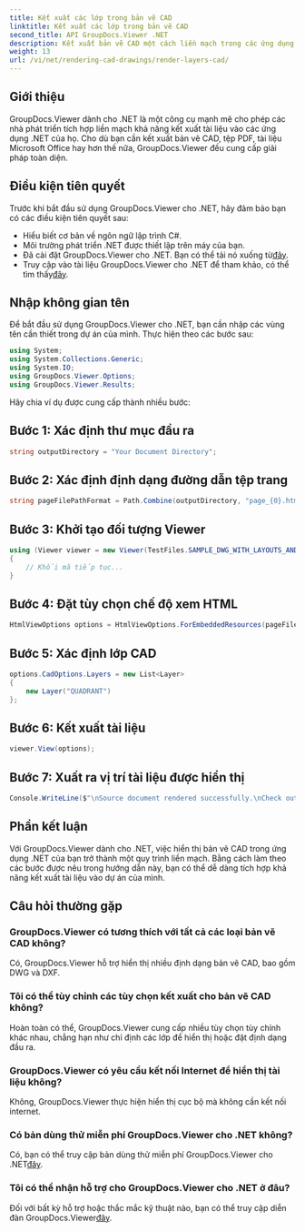 ```yaml
---
title: Kết xuất các lớp trong bản vẽ CAD
linktitle: Kết xuất các lớp trong bản vẽ CAD
second_title: API GroupDocs.Viewer .NET
description: Kết xuất bản vẽ CAD một cách liền mạch trong các ứng dụng .NET bằng GroupDocs.Viewer dành cho .NET. Khám phá các tùy chọn kết xuất, tùy chỉnh các lớp và hơn thế nữa.
weight: 13
url: /vi/net/rendering-cad-drawings/render-layers-cad/
---
```

## Giới thiệu
GroupDocs.Viewer dành cho .NET là một công cụ mạnh mẽ cho phép các nhà phát triển tích hợp liền mạch khả năng kết xuất tài liệu vào các ứng dụng .NET của họ. Cho dù bạn cần kết xuất bản vẽ CAD, tệp PDF, tài liệu Microsoft Office hay hơn thế nữa, GroupDocs.Viewer đều cung cấp giải pháp toàn diện.
## Điều kiện tiên quyết
Trước khi bắt đầu sử dụng GroupDocs.Viewer cho .NET, hãy đảm bảo bạn có các điều kiện tiên quyết sau:
- Hiểu biết cơ bản về ngôn ngữ lập trình C#.
- Môi trường phát triển .NET được thiết lập trên máy của bạn.
-  Đã cài đặt GroupDocs.Viewer cho .NET. Bạn có thể tải nó xuống từ[đây](https://releases.groupdocs.com/viewer/net/).
-  Truy cập vào tài liệu GroupDocs.Viewer cho .NET để tham khảo, có thể tìm thấy[đây](https://tutorials.groupdocs.com/viewer/net/).

## Nhập không gian tên
Để bắt đầu sử dụng GroupDocs.Viewer cho .NET, bạn cần nhập các vùng tên cần thiết trong dự án của mình. Thực hiện theo các bước sau:

```csharp
using System;
using System.Collections.Generic;
using System.IO;
using GroupDocs.Viewer.Options;
using GroupDocs.Viewer.Results;
```

Hãy chia ví dụ được cung cấp thành nhiều bước:
## Bước 1: Xác định thư mục đầu ra
```csharp
string outputDirectory = "Your Document Directory";
```
## Bước 2: Xác định định dạng đường dẫn tệp trang
```csharp
string pageFilePathFormat = Path.Combine(outputDirectory, "page_{0}.html");
```
## Bước 3: Khởi tạo đối tượng Viewer
```csharp
using (Viewer viewer = new Viewer(TestFiles.SAMPLE_DWG_WITH_LAYOUTS_AND_LAYERS))
{
    // Khối mã tiếp tục...
}
```
## Bước 4: Đặt tùy chọn chế độ xem HTML
```csharp
HtmlViewOptions options = HtmlViewOptions.ForEmbeddedResources(pageFilePathFormat);
```
## Bước 5: Xác định lớp CAD
```csharp
options.CadOptions.Layers = new List<Layer>
{
    new Layer("QUADRANT")
};
```
## Bước 6: Kết xuất tài liệu
```csharp
viewer.View(options);
```
## Bước 7: Xuất ra vị trí tài liệu được hiển thị
```csharp
Console.WriteLine($"\nSource document rendered successfully.\nCheck output in {outputDirectory}.");
```

## Phần kết luận
Với GroupDocs.Viewer dành cho .NET, việc hiển thị bản vẽ CAD trong ứng dụng .NET của bạn trở thành một quy trình liền mạch. Bằng cách làm theo các bước được nêu trong hướng dẫn này, bạn có thể dễ dàng tích hợp khả năng kết xuất tài liệu vào dự án của mình.
## Câu hỏi thường gặp
### GroupDocs.Viewer có tương thích với tất cả các loại bản vẽ CAD không?
Có, GroupDocs.Viewer hỗ trợ hiển thị nhiều định dạng bản vẽ CAD, bao gồm DWG và DXF.
### Tôi có thể tùy chỉnh các tùy chọn kết xuất cho bản vẽ CAD không?
Hoàn toàn có thể, GroupDocs.Viewer cung cấp nhiều tùy chọn tùy chỉnh khác nhau, chẳng hạn như chỉ định các lớp để hiển thị hoặc đặt định dạng đầu ra.
### GroupDocs.Viewer có yêu cầu kết nối Internet để hiển thị tài liệu không?
Không, GroupDocs.Viewer thực hiện hiển thị cục bộ mà không cần kết nối internet.
### Có bản dùng thử miễn phí GroupDocs.Viewer cho .NET không?
 Có, bạn có thể truy cập bản dùng thử miễn phí GroupDocs.Viewer cho .NET[đây](https://releases.groupdocs.com/).
### Tôi có thể nhận hỗ trợ cho GroupDocs.Viewer cho .NET ở đâu?
 Đối với bất kỳ hỗ trợ hoặc thắc mắc kỹ thuật nào, bạn có thể truy cập diễn đàn GroupDocs.Viewer[đây](https://forum.groupdocs.com/c/viewer/9).